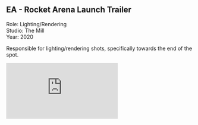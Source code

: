 ## EA - Rocket Arena Launch Trailer

Role: Lighting/Rendering  
Studio: The Mill  
Year: 2020  

Responsible for lighting/rendering shots, specifically towards the end of the spot.

<div class="video-responsive">
<iframe src='https://www.youtube.com/embed/Pi1glpgx0EU' frameborder='0' allowfullscreen></iframe>
</div>
